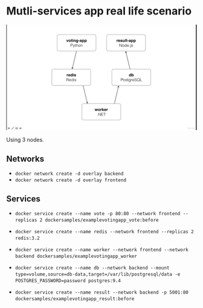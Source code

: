 # Mutli-services app real life scenario

![](./multi-services-realcase-1.png)


Using 3 nodes.

## Networks

- `docker network create -d overlay backend`
- `docker network create -d overlay frontend`


## Services

- `docker service create --name vote -p 80:80 --network frontend --replicas 2 dockersamples/examplevotingapp_vote:before`


- `docker service create --name redis --network frontend --replicas 2 redis:3.2`

- `docker service create --name worker --network frontend --network backend dockersamples/examplevotingapp_worker`

- `docker service create --name db --network backend --mount type=volume,source=db-data,target=/var/lib/postgresql/data -e POSTGRES_PASSWORD=password postgres:9.4`

- `docker service create --name result --network backend -p 5001:80 dockersamples/examplevotingapp_result:before`
